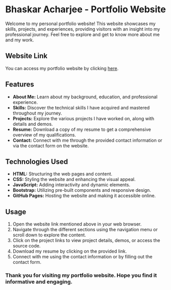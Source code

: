 # Bhaskar Acharjee - Portfolio Website
Welcome to my personal portfolio website! This website showcases my skills, projects, and experiences, providing visitors with an insight into my professional journey. Feel free to explore and get to know more about me and my work.

## Website Link
You can access my portfolio website by clicking [here](https://bhaskaracharjee.github.io/Portfolio-Website/).

## Features
- **About Me:** Learn about my background, education, and professional experience.
- **Skills:** Discover the technical skills I have acquired and mastered throughout my journey.
- **Projects:** Explore the various projects I have worked on, along with details and demos.
- **Resume:** Download a copy of my resume to get a comprehensive overview of my qualifications.
- **Contact:** Connect with me through the provided contact information or via the contact form on the website.

## Technologies Used
- **HTML:** Structuring the web pages and content.
- **CSS:** Styling the website and enhancing the visual appeal.
- **JavaScript:** Adding interactivity and dynamic elements.
- **Bootstrap:** Utilizing pre-built components and responsive design.
- **GitHub Pages:** Hosting the website and making it accessible online.

## Usage
1. Open the website link mentioned above in your web browser.
2. Navigate through the different sections using the navigation menu or scroll down to explore the content.
3. Click on the project links to view project details, demos, or access the source code.
4. Download my resume by clicking on the provided link.
5. Connect with me using the contact information or by filling out the contact form.

### Thank you for visiting my portfolio website. Hope you find it informative and engaging.
